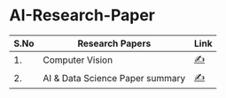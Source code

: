 # AI-Research-Paper


| S.No  |  Research Papers |Link   |
|---|---|---|
| 1.  | Computer Vision  |  [✍️](https://github.com/ashishpatel26/365-Days-Computer-Vision-Learning-Linkedin-Post) |
| 2.  | AI & Data Science Paper summary  | [✍️](https://github.com/bhoop70233/5-Top-AI-Data-science-research-summaries-here)  |
